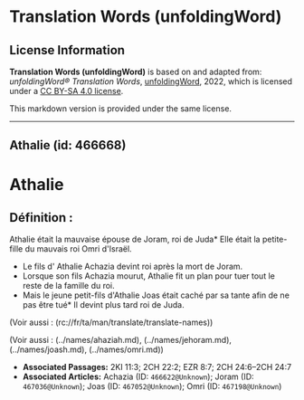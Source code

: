 # Translation Words (unfoldingWord)

## License Information

**Translation Words (unfoldingWord)** is based on and adapted from: _unfoldingWord® Translation Words_, [unfoldingWord](https://unfoldingword.org/utw), 2022, which is licensed under a [CC BY-SA 4.0 license](https://creativecommons.org/licenses/by-sa/4.0/legalcode.en).

This markdown version is provided under the same license.



--------------------------------

## Athalie (id: 466668)

Athalie
=======

Définition :
------------

Athalie était la mauvaise épouse de Joram, roi de Juda\* Elle était la petite\-fille du mauvais roi Omri d'Israël.

* Le fils d' Athalie Achazia devint roi après la mort de Joram.
* Lorsque son fils Achazia mourut, Athalie fit un plan pour tuer tout le reste de la famille du roi.
* Mais le jeune petit\-fils d'Athalie Joas était caché par sa tante afin de ne pas être tué\* Il devint plus tard roi de Juda.

(Voir aussi : (rc://fr/ta/man/translate/translate\-names))

(Voir aussi : (../names/ahaziah.md), (../names/jehoram.md), (../names/joash.md), (../names/omri.md))

* **Associated Passages:** 2KI 11:3; 2CH 22:2; EZR 8:7; 2CH 24:6–2CH 24:7
* **Associated Articles:** Achazia (ID: `466622@Unknown`); Joram (ID: `467036@Unknown`); Joas (ID: `467052@Unknown`); Omri (ID: `467198@Unknown`)

